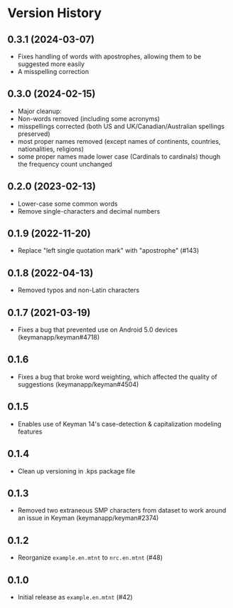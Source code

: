 # Version History

## 0.3.1 (2024-03-07)

* Fixes handling of words with apostrophes, allowing them to be suggested more easily
* A misspelling correction

## 0.3.0 (2024-02-15)

* Major cleanup:
* Non-words removed (including some acronyms)
* misspellings corrected (both US and UK/Canadian/Australian spellings preserved)
* most proper names removed (except names of continents, countries, nationalities, religions)
* some proper names made lower case (Cardinals to cardinals) though the frequency count unchanged

## 0.2.0 (2023-02-13)

* Lower-case some common words
* Remove single-characters and decimal numbers

## 0.1.9 (2022-11-20)

* Replace "left single quotation mark" with "apostrophe" (#143)

## 0.1.8 (2022-04-13)

* Removed typos and non-Latin characters

## 0.1.7 (2021-03-19)

* Fixes a bug that prevented use on Android 5.0 devices (keymanapp/keyman#4718)

## 0.1.6

* Fixes a bug that broke word weighting, which affected the quality of suggestions (keymanapp/keyman#4504)

## 0.1.5

* Enables use of Keyman 14's case-detection & capitalization modeling features

## 0.1.4

* Clean up versioning in .kps package file

## 0.1.3

* Removed two extraneous SMP characters from dataset to work around an issue in Keyman (keymanapp/keyman#2374)

## 0.1.2

* Reorganize `example.en.mtnt` to `nrc.en.mtnt` (#48)

## 0.1.0

* Initial release as `example.en.mtnt` (#42)
